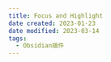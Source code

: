 ```yaml
---
title: Focus and Highlight
date created: 2023-01-23
date modified: 2023-03-14
tags:
  - Obsidian插件
---
```

